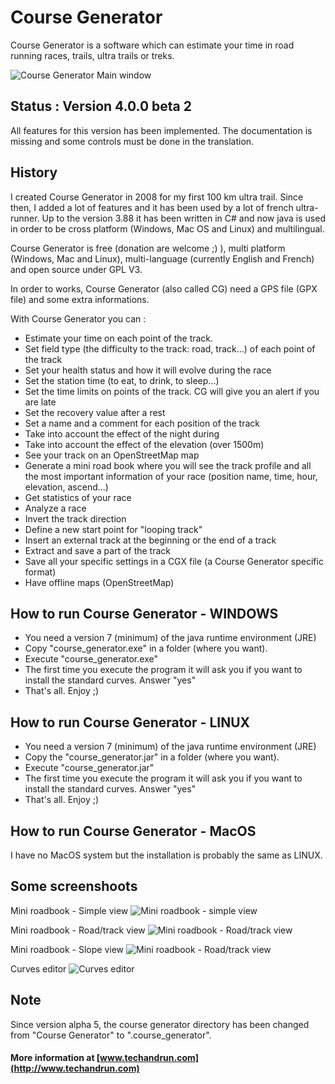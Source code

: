 # Course Generator

Course Generator is a software which can estimate your time in road running races, trails, ultra trails or treks. 

![Course Generator Main window](http://i.imgur.com/7vHiVvo.png)

## Status : Version 4.0.0 beta 2
All features for this version has been implemented. The documentation is missing and some controls must be done in the translation.

## History
I created Course Generator in 2008 for my first 100 km ultra trail. Since then, I added a lot of features and it has been used by a lot of french ultra-runner. Up to the version 3.88 it has been written in C# and now java is used in order to be cross platform (Windows, Mac OS and Linux) and multilingual. 

Course Generator is free (donation are welcome ;) ), multi platform (Windows, Mac and Linux), multi-language (currently English and French) and open source under GPL V3.

In order to works, Course Generator (also called CG) need a GPS file (GPX file) and some extra informations.

With Course Generator you can :

* Estimate your time on each point of the track. 
* Set field type (the difficulty to the track: road, track...) of each point of the track
* Set your health status and how it will evolve during the race
* Set the station time (to eat, to drink, to sleep...)
* Set the time limits on points of the track. CG will give you an alert if you are late
* Set the recovery value after a rest
* Set a name and a comment for each position of the track
* Take into account the effect of the night during
* Take into account the effect of the elevation (over 1500m)
* See your track on an OpenStreetMap map
* Generate a mini road book where you will see the track profile and all the most important information of your race (position name, time, hour, elevation, ascend...)
* Get statistics of your race
* Analyze a race
* Invert the track direction
* Define a new start point for "looping track"
* Insert an external track at the beginning or the end of a track
* Extract and save a part of the track
* Save all your specific settings in a CGX file (a Course Generator specific format)
* Have offline maps (OpenStreetMap)

  
## How to run Course Generator - WINDOWS

* You need a version 7 (minimum) of the java runtime environment (JRE) 
* Copy "course_generator.exe" in a folder (where you want).
* Execute "course_generator.exe"
* The first time you execute the program it will ask you if you want to install the standard curves. Answer "yes"
* That's all. Enjoy ;)

## How to run Course Generator - LINUX
* You need a version 7 (minimum) of the java runtime environment (JRE) 
* Copy the "course_generator.jar" in a folder (where you want).
* Execute "course_generator.jar"
* The first time you execute the program it will ask you if you want to install the standard curves. Answer "yes"
* That's all. Enjoy ;)

## How to run Course Generator - MacOS
I have no MacOS system but the installation is probably the same as LINUX.

## Some screenshoots
Mini roadbook - Simple view
![Mini roadbook - simple view](http://i.imgur.com/QqeVisc.png)

Mini roadbook - Road/track view
![Mini roadbook - Road/track view](http://i.imgur.com/z7fwq7o.png)

Mini roadbook - Slope view
![Mini roadbook - Road/track view](http://i.imgur.com/UjOEtSH.png)

Curves editor
![Curves editor](http://i.imgur.com/6YnDFUz.png)

## Note
Since version alpha 5, the course generator directory has been changed from "Course Generator" to ".course_generator".


#### More information at [www.techandrun.com](http://www.techandrun.com)

